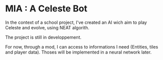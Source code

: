 # MIA : A Celeste Bot

In the context of a school project, I've created an AI wich aim to play Celeste and evolve, using NEAT algorith.

The project is still in developpement.

For now, through a mod, I can access to informations I need (Entities, tiles and player data). Thoses will be implemented in a neural network later.

